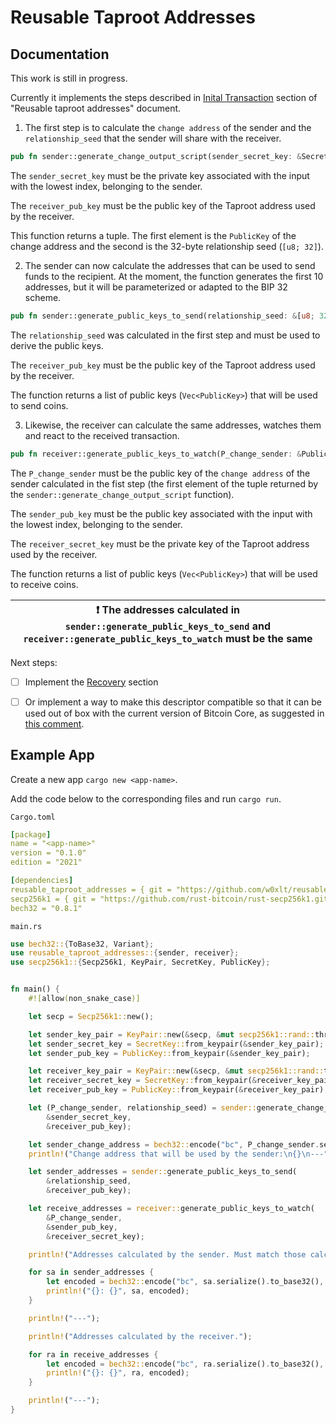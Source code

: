 # Reusable Taproot Addresses

## Documentation

This work is still in progress.

Currently it implements the steps described in [Inital Transaction](https://gist.github.com/Kixunil/0ddb3a9cdec33342b97431e438252c0a?permalink_comment_id=4081736#initial-transaction) section of "Reusable taproot addresses" document.

1) The first step is to calculate the `change address` of the sender and the `relationship_seed` that the sender will share with the receiver.

```rust
pub fn sender::generate_change_output_script(sender_secret_key: &SecretKey, receiver_pub_key: &PublicKey) -> (PublicKey, [u8; 32]);
```

The `sender_secret_key` must be the private key associated with the input with the lowest index, belonging to the sender.

The `receiver_pub_key` must be the public key of the Taproot address used by the receiver.

This function returns a tuple. The first element is the `PublicKey` of the change address and the second is the 32-byte relationship seed (`[u8; 32]`).


2) The sender can now calculate the addresses that can be used to send funds to the recipient. At the moment, the function generates the first 10 addresses, but it will be parameterized or adapted to the BIP 32 scheme.

```rust
pub fn sender::generate_public_keys_to_send(relationship_seed: &[u8; 32], receiver_pub_key: &PublicKey) -> Vec<PublicKey>;
```

The `relationship_seed` was calculated in the first step and must be used to derive the public keys.

The `receiver_pub_key` must be the public key of the Taproot address used by the receiver.

The function returns a list of public keys (`Vec<PublicKey>`) that will be used to send coins.

3) Likewise, the receiver can calculate the same addresses, watches them and react to the received transaction.

```rust
pub fn receiver::generate_public_keys_to_watch(P_change_sender: &PublicKey, sender_pub_key: &PublicKey, receiver_secret_key: &SecretKey) -> Vec<PublicKey>;
```

The `P_change_sender` must be the public key of the `change address` of the sender calculated in the fist step (the first element of the tuple returned by the `sender::generate_change_output_script` function).

The `sender_pub_key` must be the public key associated with the input with the lowest index, belonging to the sender.

The `receiver_secret_key` must be the private key of the Taproot address used by the receiver.

The function returns a list of public keys (`Vec<PublicKey>`) that will be used to receive coins.

| :exclamation:  The addresses calculated in `sender::generate_public_keys_to_send` and `receiver::generate_public_keys_to_watch` must  be the same  |
|-----------------------------------------------------------------------------------------------------------------------------------------------------|

Next steps:

* [ ] Implement the [Recovery](https://gist.github.com/Kixunil/0ddb3a9cdec33342b97431e438252c0a?permalink_comment_id=4081736#recovery) section
* [ ] Or implement a way to make this descriptor compatible so that it can be used out of box with the current version of Bitcoin Core, as suggested in [this comment](https://gist.github.com/Kixunil/0ddb3a9cdec33342b97431e438252c0a?permalink_comment_id=4013170#gistcomment-4013170).


## Example App

Create a new app `cargo new <app-name>`.

Add the code below to the corresponding files and run `cargo run`.

`Cargo.toml`
```yaml
[package]
name = "<app-name>"
version = "0.1.0"
edition = "2021"

[dependencies]
reusable_taproot_addresses = { git = "https://github.com/w0xlt/reusable-taproot-addresses.git" }
secp256k1 = { git = "https://github.com/rust-bitcoin/rust-secp256k1.git", rev = "39e47fb64", features = [ "rand-std", "bitcoin_hashes", "std" ] }
bech32 = "0.8.1"
```

`main.rs`
```rust
use bech32::{ToBase32, Variant};
use reusable_taproot_addresses::{sender, receiver};
use secp256k1::{Secp256k1, KeyPair, SecretKey, PublicKey};


fn main() {
    #![allow(non_snake_case)]

    let secp = Secp256k1::new();

    let sender_key_pair = KeyPair::new(&secp, &mut secp256k1::rand::thread_rng());
    let sender_secret_key = SecretKey::from_keypair(&sender_key_pair);
    let sender_pub_key = PublicKey::from_keypair(&sender_key_pair);

    let receiver_key_pair = KeyPair::new(&secp, &mut secp256k1::rand::thread_rng());
    let receiver_secret_key = SecretKey::from_keypair(&receiver_key_pair);
    let receiver_pub_key = PublicKey::from_keypair(&receiver_key_pair);

    let (P_change_sender, relationship_seed) = sender::generate_change_output_script(
        &sender_secret_key,
        &receiver_pub_key);

    let sender_change_address = bech32::encode("bc", P_change_sender.serialize().to_base32(), Variant::Bech32m).unwrap();
    println!("Change address that will be used by the sender:\n{}\n---", sender_change_address);

    let sender_addresses = sender::generate_public_keys_to_send(
        &relationship_seed,
        &receiver_pub_key);

    let receive_addresses = receiver::generate_public_keys_to_watch(
        &P_change_sender,
        &sender_pub_key,
        &receiver_secret_key);

    println!("Addresses calculated by the sender. Must match those calculated by the receiver.");

    for sa in sender_addresses {
        let encoded = bech32::encode("bc", sa.serialize().to_base32(), Variant::Bech32m).unwrap();
        println!("{}: {}", sa, encoded);
    }

    println!("---");

    println!("Addresses calculated by the receiver.");

    for ra in receive_addresses {
        let encoded = bech32::encode("bc", ra.serialize().to_base32(), Variant::Bech32m).unwrap();
        println!("{}: {}", ra, encoded);
    }

    println!("---");
}
```
